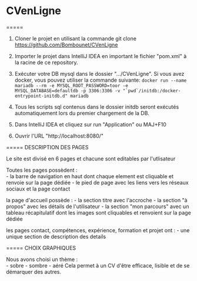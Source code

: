 # CVenLigne
=====
1. Cloner le projet en utilisant la commande git clone https://github.com/Bombounet/CVenLigne

2. Importer le projet dans IntelliJ IDEA en important le fichier "pom.xml" à la racine de ce repository.

3. Exécuter votre DB mysql dans le dossier ".../CVenLigne". Si vous avez docker, vous pouvez utiliser la commande suivante:
```docker run --name mariadb --rm -e MYSQL_ROOT_PASSWORD=toor -e MYSQL_DATABASE=defaultdb -p 3306:3306 -v "`pwd`/initdb:/docker-entrypoint-initdb.d" mariadb```

4. Tous les scripts sql contenus dans le dossier initdb seront exécutés automatiquement lors du premier chargement de la DB.

5. Dans IntelliJ IDEA et cliquez sur run "Application" ou MAJ+F10

6. Ouvrir l'URL "http://localhost:8080/"

=====
DESCRIPTION DES PAGES

Le site est divisé en 6 pages et chacune sont editables par l'utlisateur

Toutes les pages possèdent :  
	- la barre de navigation en haut dont chaque element est cliquable et renvoie sur la page dédiée
	- le pied de page avec les liens vers les réseaux sociaux et la page contact
	
la page d'accueil possède : 
	- la section titre avec l'accroche
	- la section "à propos" avec les détails de l'utilisateur
	- la section "mon parcours" avec un tableau récapitulatif dont les images sont cliquables et renvoient sur la page dédiée
	
les pages contact, compétences, expérience, formation et projet ont : 
	- une unique section de description des details

=====
CHOIX GRAPHIQUES

Nous avons choisi un thème :  
	- sobre
	- sombre
	- aéré 
Cela permet à un CV d'être efficace, lisible et de se démarquer des autres.



